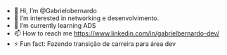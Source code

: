 - 👋 Hi, I’m @Gabrielobernardo
- 👀 I’m interested in networking e desenvolvimento.
- 🌱 I’m currently learning ADS
- 📫 How to reach me https://www.linkedin.com/in/gabrielbernardo-dev/
- ⚡ Fun fact: Fazendo transição de carreira para área dev

<!---
Gabrielobernardo/Gabrielobernardo is a ✨ special ✨ repository because its `README.md` (this file) appears on your GitHub profile.
You can click the Preview link to take a look at your changes.
--->
